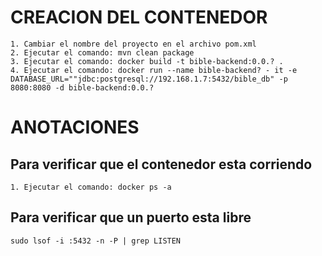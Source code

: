 # CREACION DEL CONTENEDOR
    1. Cambiar el nombre del proyecto en el archivo pom.xml
    2. Ejecutar el comando: mvn clean package
    3. Ejecutar el comando: docker build -t bible-backend:0.0.? .
    4. Ejecutar el comando: docker run --name bible-backend? - it -e DATABASE_URL=""jdbc:postgresql://192.168.1.7:5432/bible_db" -p 8080:8080 -d bible-backend:0.0.?

# ANOTACIONES

## Para verificar que el contenedor esta corriendo
    1. Ejecutar el comando: docker ps -a
## Para verificar que un puerto esta libre
    sudo lsof -i :5432 -n -P | grep LISTEN 
